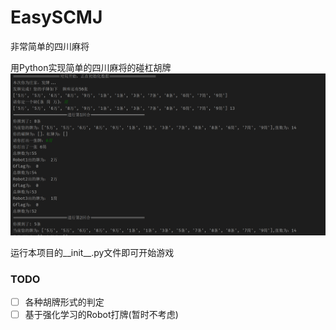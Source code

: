 # EasySCMJ
非常简单的四川麻将

用Python实现简单的四川麻将的碰杠胡牌
![img.png](img.png)

运行本项目的__init__.py文件即可开始游戏


### TODO

- [ ] 各种胡牌形式的判定
- [ ] 基于强化学习的Robot打牌(暂时不考虑)
